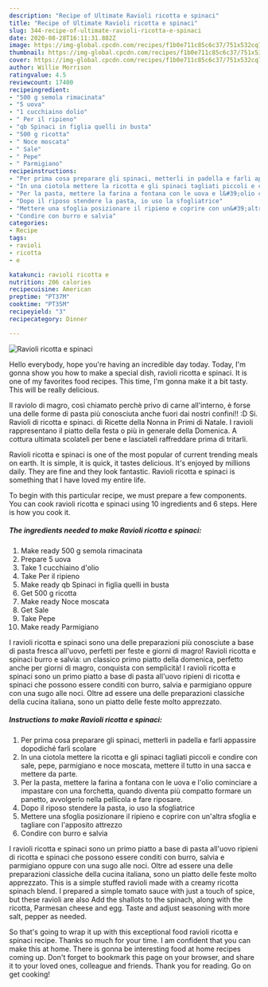 ```yaml
---
description: "Recipe of Ultimate Ravioli ricotta e spinaci"
title: "Recipe of Ultimate Ravioli ricotta e spinaci"
slug: 344-recipe-of-ultimate-ravioli-ricotta-e-spinaci
date: 2020-08-28T16:11:31.882Z
image: https://img-global.cpcdn.com/recipes/f1b0e711c85c6c37/751x532cq70/ravioli-ricotta-e-spinaci-recipe-main-photo.jpg
thumbnail: https://img-global.cpcdn.com/recipes/f1b0e711c85c6c37/751x532cq70/ravioli-ricotta-e-spinaci-recipe-main-photo.jpg
cover: https://img-global.cpcdn.com/recipes/f1b0e711c85c6c37/751x532cq70/ravioli-ricotta-e-spinaci-recipe-main-photo.jpg
author: Willie Morrison
ratingvalue: 4.5
reviewcount: 17400
recipeingredient:
- "500 g semola rimacinata"
- "5 uova"
- "1 cucchiaino dolio"
- " Per il ripieno"
- "qb Spinaci in figlia quelli in busta"
- "500 g ricotta"
- " Noce moscata"
- " Sale"
- " Pepe"
- " Parmigiano"
recipeinstructions:
- "Per prima cosa preparare gli spinaci, metterli in padella e farli appassire dopodiché farli scolare"
- "In una ciotola mettere la ricotta e gli spinaci tagliati piccoli e condire con sale, pepe, parmigiano e noce moscata, mettere il tutto in una sacca e mettere da parte."
- "Per la pasta, mettere la farina a fontana con le uova e l&#39;olio cominciare a impastare con una forchetta, quando diventa più compatto formare un panetto, avvolgerlo nella pellicola e fare riposare."
- "Dopo il riposo stendere la pasta, io uso la sfogliatrice"
- "Mettere una sfoglia posizionare il ripieno e coprire con un&#39;altra sfoglia e tagliare con l&#39;apposito attrezzo"
- "Condire con burro e salvia"
categories:
- Recipe
tags:
- ravioli
- ricotta
- e

katakunci: ravioli ricotta e 
nutrition: 206 calories
recipecuisine: American
preptime: "PT37M"
cooktime: "PT35M"
recipeyield: "3"
recipecategory: Dinner

---
```



![Ravioli ricotta e spinaci](https://img-global.cpcdn.com/recipes/f1b0e711c85c6c37/751x532cq70/ravioli-ricotta-e-spinaci-recipe-main-photo.jpg)

Hello everybody, hope you're having an incredible day today. Today, I'm gonna show you how to make a special dish, ravioli ricotta e spinaci. It is one of my favorites food recipes. This time, I'm gonna make it a bit tasty. This will be really delicious.

Il raviolo di magro, così chiamato perchè privo di carne all&#39;interno, è forse una delle forme di pasta più conosciuta anche fuori dai nostri confini!! :D Si. Ravioli di ricotta e spinaci. di Ricette della Nonna in Primi di Natale. I ravioli rappresentano il piatto della festa o più in generale della Domenica. A cottura ultimata scolateli per bene e lasciateli raffreddare prima di tritarli.

Ravioli ricotta e spinaci is one of the most popular of current trending meals on earth. It is simple, it is quick, it tastes delicious. It's enjoyed by millions daily. They are fine and they look fantastic. Ravioli ricotta e spinaci is something that I have loved my entire life.


To begin with this particular recipe, we must prepare a few components. You can cook ravioli ricotta e spinaci using 10 ingredients and 6 steps. Here is how you cook it.

<!--inarticleads1-->

##### The ingredients needed to make Ravioli ricotta e spinaci:

1. Make ready 500 g semola rimacinata
1. Prepare 5 uova
1. Take 1 cucchiaino d&#39;olio
1. Take  Per il ripieno
1. Make ready qb Spinaci in figlia quelli in busta
1. Get 500 g ricotta
1. Make ready  Noce moscata
1. Get  Sale
1. Take  Pepe
1. Make ready  Parmigiano


I ravioli ricotta e spinaci sono una delle preparazioni più conosciute a base di pasta fresca all&#39;uovo, perfetti per feste e giorni di magro! Ravioli ricotta e spinaci burro e salvia: un classico primo piatto della domenica, perfetto anche per giorni di magro, conquista con semplicità! I ravioli ricotta e spinaci sono un primo piatto a base di pasta all&#39;uovo ripieni di ricotta e spinaci che possono essere conditi con burro, salvia e parmigiano oppure con una sugo alle noci. Oltre ad essere una delle preparazioni classiche della cucina italiana, sono un piatto delle feste molto apprezzato. 

<!--inarticleads2-->

##### Instructions to make Ravioli ricotta e spinaci:

1. Per prima cosa preparare gli spinaci, metterli in padella e farli appassire dopodiché farli scolare
1. In una ciotola mettere la ricotta e gli spinaci tagliati piccoli e condire con sale, pepe, parmigiano e noce moscata, mettere il tutto in una sacca e mettere da parte.
1. Per la pasta, mettere la farina a fontana con le uova e l&#39;olio cominciare a impastare con una forchetta, quando diventa più compatto formare un panetto, avvolgerlo nella pellicola e fare riposare.
1. Dopo il riposo stendere la pasta, io uso la sfogliatrice
1. Mettere una sfoglia posizionare il ripieno e coprire con un&#39;altra sfoglia e tagliare con l&#39;apposito attrezzo
1. Condire con burro e salvia


I ravioli ricotta e spinaci sono un primo piatto a base di pasta all&#39;uovo ripieni di ricotta e spinaci che possono essere conditi con burro, salvia e parmigiano oppure con una sugo alle noci. Oltre ad essere una delle preparazioni classiche della cucina italiana, sono un piatto delle feste molto apprezzato. This is a simple stuffed ravioli made with a creamy ricotta spinach blend. I prepared a simple tomato sauce with just a touch of spice, but these ravioli are also Add the shallots to the spinach, along with the ricotta, Parmesan cheese and egg. Taste and adjust seasoning with more salt, pepper as needed. 

So that's going to wrap it up with this exceptional food ravioli ricotta e spinaci recipe. Thanks so much for your time. I am confident that you can make this at home. There is gonna be interesting food at home recipes coming up. Don't forget to bookmark this page on your browser, and share it to your loved ones, colleague and friends. Thank you for reading. Go on get cooking!
